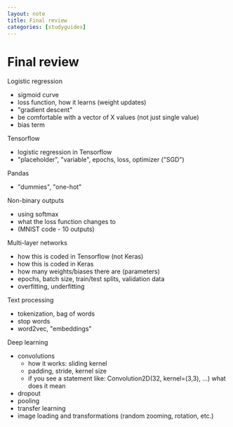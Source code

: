 ```yaml
---
layout: note
title: Final review
categories: [studyguides]
---
```


# Final review

Logistic regression

- sigmoid curve
- loss function, how it learns (weight updates)
- "gradient descent"
- be comfortable with a vector of X values (not just single value)
- bias term

Tensorflow

- logistic regression in Tensorflow
- "placeholder", "variable", epochs, loss, optimizer ("SGD")

Pandas

- "dummies", "one-hot"

Non-binary outputs

- using softmax
- what the loss function changes to
- (MNIST code - 10 outputs)

Multi-layer networks

- how this is coded in Tensorflow (not Keras)
- how this is coded in Keras
- how many weights/biases there are (parameters)
- epochs, batch size, train/test splits, validation data
- overfitting, underfitting

Text processing

- tokenization, bag of words
- stop words
- word2vec, "embeddings"

Deep learning

- convolutions
  - how it works: sliding kernel
  - padding, stride, kernel size
  - if you see a statement like: Convolution2D(32, kernel=(3,3), ...) what does it mean
- dropout
- pooling
- transfer learning
- image loading and transformations (random zooming, rotation, etc.)

